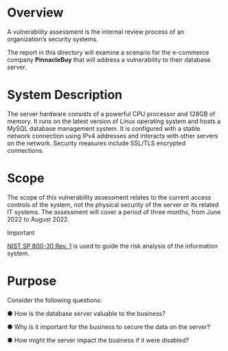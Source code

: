 # Overview
A vulnerability assessment is the internal review process of an organization’s security systems.

The report in this directory will examine a scenario for the e-commerce company **PinnacleBuy** that will address a vulnerability to their database server.

# System Description
The server hardware consists of a powerful CPU processor and 128GB of memory. It runs on the latest version of Linux operating system and hosts a MySQL database management system. It is configured with a stable network connection using IPv4 addresses and interacts with other servers on the network. Security measures include SSL/TLS encrypted connections.

# Scope
The scope of this vulnerability assessment relates to the current access controls of the system, not the physical security of the server or its related IT systems. The assessment will cover a period of three months, from June 2022 to August 2022.

>[!IMPORTANT]
>[NIST SP 800-30 Rev. 1](https://csrc.nist.gov/pubs/sp/800/30/r1/final) is used to guide the risk analysis of the information system.

# Purpose
Consider the following questions:

● How is the database server valuable to the business?

● Why is it important for the business to secure the data on the server?

● How might the server impact the business if it were disabled?
